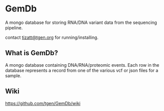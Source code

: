 # GemDb

A mongo database for storing RNA/DNA variant data from the sequencing pipeline.

contact tizatt@tgen.org for running/installing.


## What is GemDb?
A mongo database containing DNA/RNA/proteomic events.  Each row in the database represents a record from one of the various vcf or json files for a sample.

## Wiki
https://github.com/tgen/GemDb/wiki
